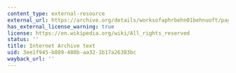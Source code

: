 ```yaml
---
content_type: external-resource
external_url: https://archive.org/details/worksofaphrbehn01behnuoft/page/14/mode/2up
has_external_license_warning: true
license: https://en.wikipedia.org/wiki/All_rights_reserved
status: ''
title: Internet Archive text
uid: 3ee1f945-b889-480b-aa32-1b17a26383bc
wayback_url: ''
---
```

